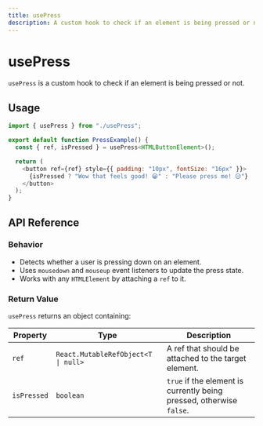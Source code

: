 ```yaml
---
title: usePress
description: A custom hook to check if an element is being pressed or not.
---
```


# usePress
`usePress` is a custom hook to check if an element is being pressed or not.

## Usage

```javascript
import { usePress } from "./usePress";

export default function PressExample() {
  const { ref, isPressed } = usePress<HTMLButtonElement>();

  return (
    <button ref={ref} style={{ padding: "10px", fontSize: "16px" }}>
      {isPressed ? "Wow that feels good! 😁" : "Please press me! 😥"}
    </button>
  );
}
```

## API Reference 

### Behavior

- Detects whether a user is pressing down on an element.
- Uses `mousedown` and `mouseup` event listeners to update the press state.
- Works with any `HTMLElement` by attaching a `ref` to it.

### Return Value

`usePress` returns an object containing:

| Property   | Type                                 | Description |
|------------|--------------------------------------|-------------|
| `ref`      | `React.MutableRefObject<T \| null>` | A ref that should be attached to the target element. |
| `isPressed` | `boolean`                          | `true` if the element is currently being pressed, otherwise `false`. |

